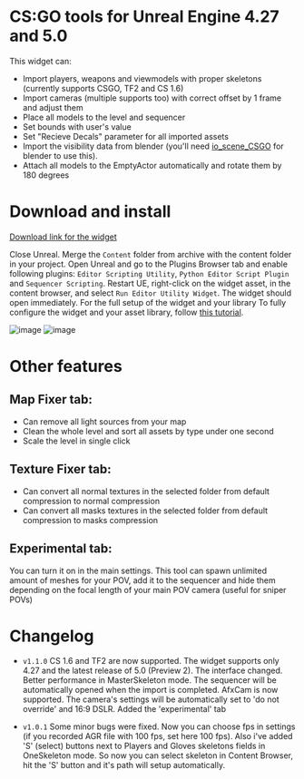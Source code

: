# CS:GO tools for Unreal Engine 4.27 and 5.0

This widget can:
- Import players, weapons and viewmodels with proper skeletons (currently supports CSGO, TF2 and CS 1.6)
- Import cameras (multiple supports too) with correct offset by 1 frame and adjust them
- Place all models to the level and sequencer
- Set bounds with user's value
- Set "Recieve Decals" parameter for all imported assets
- Import the visibility data from blender (you'll need [io_scene_CSGO](https://github.com/adenexvfx/io_scene_CSGO) for blender to use this).
- Attach all models to the EmptyActor automatically and rotate them by 180 degrees

# Download and install
[Download link for the widget](https://github.com/adenexvfx/CSGOtools/releases/download/v1.1.0/CSGOtools.zip)

Close Unreal. Merge the ```Content``` folder from archive with the content folder in your project. Open Unreal and go to the Plugins Browser tab and enable following plugins: ```Editor Scripting Utility```, ```Python Editor Script Plugin``` and ```Sequencer Scripting```. Restart UE, right-click on the widget asset, in the content browser, and select ```Run Editor Utility Widget```. The widget should open immediately. For the full setup of the widget and your library 
To fully configure the widget and your asset library, follow [this tutorial](https://youtu.be/9r7T2mFlLV4).

![image](https://i.imgur.com/aDJ8SuNl.png)
![image](https://user-images.githubusercontent.com/93075018/145672504-1a949cab-4518-4cc1-8443-339a22fbce4d.png)

# Other features
## Map Fixer tab:
- Can remove all light sources from your map
- Clean the whole level and sort all assets by type under one second
- Scale the level in single click

## Texture Fixer tab:
- Can convert all normal textures in the selected folder from default compression to normal compression
- Can convert all masks textures in the selected folder from default compression to masks compression

## Experimental tab:
You can turn it on in the main settings. This tool can spawn unlimited amount of meshes for your POV, add it to the sequencer and hide them depending on the focal length of your main POV camera (useful for sniper POVs)

# Changelog

- ```v1.1.0```
CS 1.6 and TF2 are now supported.  The widget supports only 4.27 and the latest release of 5.0 (Preview 2). The interface changed.  Better performance in MasterSkeleton mode. The sequencer will be automatically opened when the import is completed. AfxCam is now supported. The camera's settings will be automatically set to 'do not override' and 16:9 DSLR. Added the 'experimental' tab

- ```v1.0.1```
Some minor bugs were fixed. Now you can choose fps in settings (if you recorded AGR file with 100 fps, set here 100 fps). Also i've added 'S' (select) buttons next to Players and Gloves skeletons fields in OneSkeleton mode. So now you can select skeleton in Content Browser, hit the 'S' button and it's path will setup automatically.
